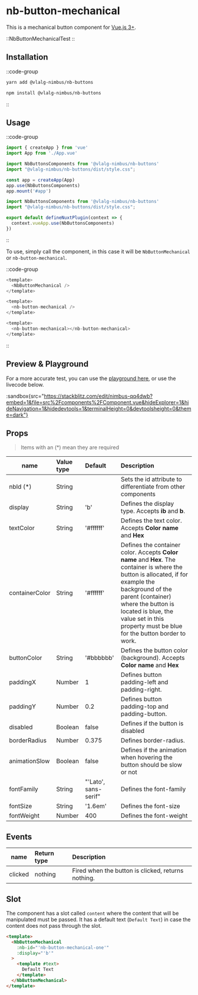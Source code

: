 # nb-button-mechanical

This is a mechanical button component for [Vue.js 3+](https://vuejs.org/).

::NbButtonMechanicalTest
::

## Installation

::code-group
  ```bash [Yarn]
  yarn add @vlalg-nimbus/nb-buttons
  ```
  ```bash [NPM]
  npm install @vlalg-nimbus/nb-buttons
  ```
::

## Usage

::code-group
  ```js [Vue 3]
  import { createApp } from 'vue'
  import App from './App.vue'

  import NbButtonsComponents from '@vlalg-nimbus/nb-buttons'
  import "@vlalg-nimbus/nb-buttons/dist/style.css";

  const app = createApp(App)
  app.use(NbButtonsComponents)
  app.mount('#app')
  ```
  ```js [Nuxt 3]
  import NbButtonsComponents from '@vlalg-nimbus/nb-buttons'
  import "@vlalg-nimbus/nb-buttons/dist/style.css";
  
  export default defineNuxtPlugin(context => {
    context.vueApp.use(NbButtonsComponents)
  })
  ```
::

To use, simply call the component, in this case it will be `NbButtonMechanical` or `nb-button-mechanical`.

::code-group
  ```js [Mode 1]
  <template>
    <NbButtonMechanical />
  </template>
  ```
  ```js [Mode 2]
  <template>
    <nb-button-mechanical />
  </template>
  ```
  ```js [Mode 3]
  <template>
    <nb-button-mechanical></nb-button-mechanical>
  </template>
  ```
::

## Preview & Playground

For a more accurate test, you can use the [playground here](https://nimbus.tec.br/playground), or use the livecode below.

:sandbox{src="https://stackblitz.com/edit/nimbus-qq4dwb?embed=1&file=src%2Fcomponents%2FComponent.vue&hideExplorer=1&hideNavigation=1&hidedevtools=1&terminalHeight=0&devtoolsheight=0&theme=dark"}

## Props

> Items with an (*) mean they are required

| name    | Value type | Default | Description |
| ------- | :--------- | :------ | :---------------------------- |
| nbId (*)    | String     |        | Sets the id attribute to differentiate from other components |
| display     | String     | 'b'    | Defines the display type. Accepts **ib** and **b**. |
| textColor   | String     | '#ffffff'  | Defines the text color. Accepts **Color name** and **Hex** |
| containerColor   | String     | '#ffffff'  | Defines the container color. Accepts **Color name** and **Hex**. The container is where the button is allocated, if for example the background of the parent (container) where the button is located is blue, the value set in this property must be blue for the button border to work.  |
| buttonColor   | String     | '#bbbbbb'  | Defines the button color (background). Accepts **Color name** and **Hex** |
| paddingX    | Number     |  1      | Defines button padding-left and padding-right. |
| paddingY    | Number     |  0.2    | Defines button padding-top and padding-button. |
| disabled    | Boolean    |  false  | Defines if the button is disabled  |
| borderRadius    | Number     |  0.375    | Defines border-radius. |
| animationSlow    | Boolean    |  false  | Defines if the animation when hovering the button should be slow or not  |
| fontFamily   | String     | "'Lato', sans-serif"  | Defines the font-family |
| fontSize   | String     | '1.6em'  | Defines the font-size |
| fontWeight   | Number     | 400  | Defines the font-weight |

## Events

| name    | Return type | Description |
| ------- | :--------- | :---------------------------- |
| clicked | nothing | Fired when the button is clicked, returns nothing. |

## Slot

The component has a slot called `content` where the content that will be manipulated must be passed. It has a default text (`Default Text`) in case the content does not pass through the slot.

```html
<template>
  <NbButtonMechanical
    :nb-id="'nb-button-mechanical-one'"
    :display="'b'"
  >
    <template #text>
      Default Text
    </template>
  </NbButtonMechanical>
</template>
```
